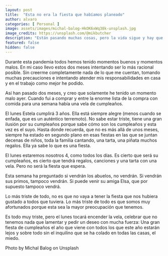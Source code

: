 ```yaml
---
layout: post
title:  "Esta no era la fiesta que habíamos planeado"
author: alvaro
categories: [ Personal ]
image: assets/images/michal-balog-HkOK6xWq38k-unsplash.jpg
image_credits: https://unsplash.com/@mikbutcher
description: "Están pasando muchas cosas, pero la vida sigue y hay que hacer que con ella todo siga."
featured: false
hidden: false
---
```

Durante esta pandemia todos hemos tenido momentos buenos y momentos malos. En mi caso llevo estos dos meses intentando ser lo más racional posible. Sin creerme completamente nada de lo que me cuentan, tomando muchas precauciones e intentando atender mis responsabilidades en casa y en el trabajo como mejor he podido.

Así han pasado dos meses, y creo que solamente he tenido un momento malo ayer. Cuando fui a comprar y entre la enorme lista de la compra con comida para una semana había una vela de cumpleaños.

El lunes Estela cumplirá 3 años. Ella está siempre alegre (menos cuando se enfada, que es un auténtico terremoto). No sabe estar triste, tiene una gran ilusión por su cumpleaños porque sabe cómo son los cumpleaños y esta vez es el suyo. Hasta donde recuerda, que no es más allá de unos meses, siempre ha estado en segundo plano en esas fiestas en las que se juntan decenas de niños, toda la familia cantando, una tarta, una piñata muchos regalos. Ella ya sabe lo que es una fiesta.

El lunes estaremos nosotros 4, como todos los días. Es cierto que será su cumpleaños, es cierto que tendrá regalos, canciones y una tarta con una vela. Pero no será la fiesta que espera.

Esta semana ha preguntado si vendrán los abuelos, no vendrán. Si vendrán sus primos, tampoco vendrán. Si puede venir su amiga Elsa, que por supuesto tampoco vendrá.

Lo más triste de todo, no es que no vaya a tener la fiesta que nos hubiera gustado a todos que tuviera. Lo más triste de todo es que somos muy afortunados porque esta sea la mayor preocupación que tenemos.

Es todo muy triste, pero el lunes tocará encender la vela, celebrar que no tenemos nada que lamentar y pedir un deseo con mucha fuerza: Una gran fiesta de cumpleaños el año que viene con todos los que este año estarán lejos y sobre todo sin el inquilino que se ha colado en todas las casas, el miedo.

Photo by Michal Balog on Unsplash
